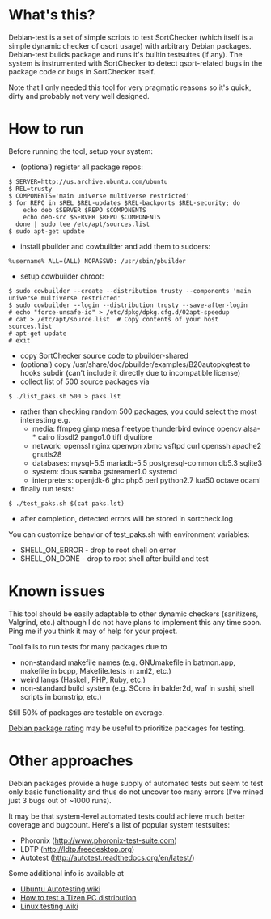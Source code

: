 # What's this?

Debian-test is a set of simple scripts to test SortChecker
(which itself is a simple dynamic checker of qsort usage)
with arbitrary Debian packages.
Debian-test builds package and runs it's builtin testsuites (if any).
The system is instrumented with SortChecker to detect qsort-related bugs
in the package code or bugs in SortChecker itself.

Note that I only needed this tool for very pragmatic reasons
so it's quick, dirty and probably not very well designed.

# How to run

Before running the tool, setup your system:
* (optional) register all package repos:
```
$ SERVER=http://us.archive.ubuntu.com/ubuntu
$ REL=trusty
$ COMPONENTS='main universe multiverse restricted'
$ for REPO in $REL $REL-updates $REL-backports $REL-security; do
    echo deb $SERVER $REPO $COMPONENTS
    echo deb-src $SERVER $REPO $COMPONENTS
  done | sudo tee /etc/apt/sources.list
$ sudo apt-get update
```
* install pbuilder and cowbuilder and add them to sudoers:
```
%username% ALL=(ALL) NOPASSWD: /usr/sbin/pbuilder
```
* setup cowbuilder chroot:
```
$ sudo cowbuilder --create --distribution trusty --components 'main universe multiverse restricted'
$ sudo cowbuilder --login --distribution trusty --save-after-login
# echo "force-unsafe-io" > /etc/dpkg/dpkg.cfg.d/02apt-speedup
# cat > /etc/apt/source.list  # Copy contents of your host sources.list
# apt-get update
# exit
```
* copy SortChecker source code to pbuilder-shared
* (optional) copy /usr/share/doc/pbuilder/examples/B20autopkgtest to hooks subdir (can't include it directly due to incompatible license)
* collect list of 500 source packages via
```
$ ./list_paks.sh 500 > paks.lst
```
* rather than checking random 500 packages, you could select the most interesting e.g.
  * media: ffmpeg gimp mesa freetype thunderbird evince opencv alsa-\* cairo libsdl2 pango1.0 tiff djvulibre
  * network: openssl nginx openvpn xbmc vsftpd curl openssh apache2 gnutls28
  * databases: mysql-5.5 mariadb-5.5 postgresql-common db5.3 sqlite3
  * system: dbus samba gstreamer1.0 systemd
  * interpreters: openjdk-6 ghc php5 perl python2.7 lua50 octave ocaml
* finally run tests:
```
$ ./test_paks.sh $(cat paks.lst)
```
* after completion, detected errors will be stored in sortcheck.log

You can customize behavior of test\_paks.sh with environment variables:
* SHELL\_ON\_ERROR - drop to root shell on error
* SHELL\_ON\_DONE - drop to root shell after build and test

# Known issues

This tool should be easily adaptable to other dynamic checkers
(sanitizers, Valgrind, etc.) although I do not have plans
to implement this any time soon. Ping me if you think it may of help
for your project.

Tool fails to run tests for many packages due to
* non-standard makefile names (e.g. GNUmakefile in batmon.app, makefile in bcpp, Makefile.tests in xml2, etc.)
* weird langs (Haskell, PHP, Ruby, etc.)
* non-standard build system (e.g. SCons in balder2d, waf in sushi, shell scripts in bomstrip, etc.)

Still 50% of packages are testable on average.

[Debian package rating](http://popcon.debian.org/by_vote)
may be useful to prioritize packages for testing.

# Other approaches

Debian packages provide a huge supply of automated tests but
seem to test only basic functionality and thus do not uncover too many errors
(I've mined just 3 bugs out of ~1000 runs).

It may be that system-level automated tests could achieve
much better coverage and bugcount. Here's a list of popular
system testsuites:
* Phoronix (http://www.phoronix-test-suite.com)
* LDTP (http://ldtp.freedesktop.org)
* Autotest (http://autotest.readthedocs.org/en/latest/)

Some additional info is available at
* [Ubuntu Autotesting wiki](https://wiki.ubuntu.com/Testing/Automation/)
* [How to test a Tizen PC distribution](https://wiki.tizen.org/wiki/How_to_test_a_Tizen_PC_or_Netbook_distribution)
* [Linux testing wiki](http://zhigang.org/wiki/LinuxTesting)


